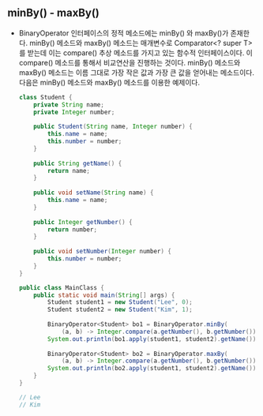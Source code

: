 ## minBy() - maxBy()

- BinaryOperator<T> 인터페이스의 정적 메소드에는 minBy() 와 maxBy()가 존재한다.
  minBy() 메소드와 maxBy() 메소드는 매개변수로 Comparator<? super T>를 받는데
  이는 compare() 추상 메소드를 가지고 있는 함수적 인터페이스이다.
  이 compare() 메소드를 통해서 비교연산을 진행하는 것이다.
  minBy() 메소드와 maxBy() 메소드는 이름 그대로 가장 작은 값과 가장 큰 값을 얻어내는 메소드이다.
  다음은 minBy() 메소드와 maxBy() 메소드를 이용한 예제이다.

  ```java
  class Student {
      private String name;
      private Integer number;
      
      public Student(String name, Integer number) {
          this.name = name;
          this.number = number;
      }
      
      public String getName() {
          return name;
      }
      
      public void setName(String name) {
          this.name = name;
      }
      
      public Integer getNumber() {
          return number;
      }
      
      public void setNumber(Integer number) {
          this.number = number;
      }
  }
  
  public class MainClass {
      public static void main(String[] args) {
          Student student1 = new Student("Lee", 0);
          Student student2 = new Student("Kim", 1);
          
          BinaryOperator<Student> bo1 = BinaryOperator.minBy(
              (a, b) -> Integer.compare(a.getNumber(), b.getNumber()));
          System.out.println(bo1.apply(student1, student2).getName());
          
          BinaryOperator<Student> bo2 = BinaryOperator.maxBy(
              (a, b) -> Integer.compare(a.getNumber(), b.getNumber()));
          System.out.println(bo2.apply(student1, student2).getName());
      }
  }
  
  // Lee
  // Kim
  ```

  